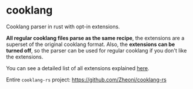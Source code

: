 # cooklang

Cooklang parser in rust with opt-in extensions.

**All regular cooklang files parse as the same recipe**, the extensions
are a superset of the original cooklang format. Also, the
**extensions can be turned off**, so the parser can be used for regular cooklang
if you don't like the extensions.

You can see a detailed list of all extensions explained [here](../docs/extensions.md).

Entire `cooklang-rs` project: https://github.com/Zheoni/cooklang-rs